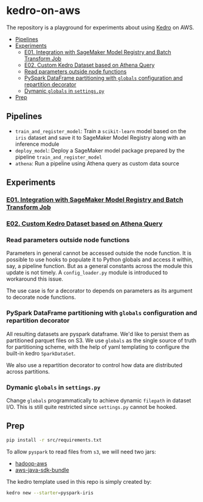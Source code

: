 # kedro-on-aws

The repository is a playground for experiments about using [Kedro](https://github.com/kedro-org/kedro) on AWS.

- [Pipelines](#pipelines)
- [Experiments](#experiments)
  - [E01. Integration with SageMaker Model Registry and Batch Transform Job](#e01-integration-with-sagemaker-model-registry-and-batch-transform-job)
  - [E02. Custom Kedro Dataset based on Athena Query](#e02-custom-kedro-dataset-based-on-athena-query)
  - [Read parameters outside node functions](#read-parameters-outside-node-functions)
  - [PySpark DataFrame partitioning with `globals` configuration and repartition decorator](#pyspark-dataframe-partitioning-with-globals-configuration-and-repartition-decorator)
  - [Dymanic `globals` in `settings.py`](#dymanic-globals-in-settingspy)
- [Prep](#prep)

## Pipelines

- `train_and_register_model`: Train a `scikit-learn` model based on the `iris` dataset and save it to SageMaker Model Registry along with an inference module
- `deploy_model`: Deploy a SageMaker model package prepared by the pipeline `train_and_register_model`
- `athena`: Run a pipeline using Athena query as custom data source

## Experiments

### [E01. Integration with SageMaker Model Registry and Batch Transform Job](./docs/integration_with_sagemaker.md)

### [E02. Custom Kedro Dataset based on Athena Query](./docs/custom_dataset_athena_query.md)

### Read parameters outside node functions

Parameters in general cannot be accessed outside the node function.
It is possible to use hooks to populate it to Python globals and access it within, say, a pipeline function.
But as a general constants across the module this update is not timely.
A `config_loader.py` module is introduced to workaround this issue.

The use case is for a decorator to depends on parameters as its argument to decorate node functions.

### PySpark DataFrame partitioning with `globals` configuration and repartition decorator

All resulting datasets are pyspark dataframe.
We'd like to persist them as partitioned parquet files on S3.
We use `globals` as the single source of truth for partitioning scheme,
with the help of yaml templating to configure the built-in kedro `SparkDataSet`.

We also use a repartition decorator to control how data are distributed across partitions.

### Dymanic `globals` in `settings.py`

Change `globals` programmatically to achieve dynamic `filepath` in dataset I/O.
This is still quite restricted since `settings.py` cannot be hooked.

## Prep

```bash
pip install -r src/requirements.txt
```

To allow `pyspark` to read files from `s3`, we will need two jars:

- [hadoop-aws](https://mvnrepository.com/artifact/org.apache.hadoop/hadoop-aws)
- [aws-java-sdk-bundle](https://mvnrepository.com/artifact/com.amazonaws/aws-java-sdk-bundle)

The kedro template used in this repo is simply created by:

```bash
kedro new --starter=pyspark-iris
```
